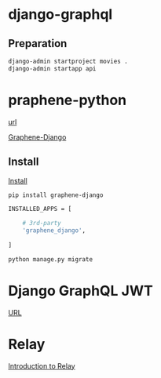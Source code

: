 # django-graphql

## Preparation

```bash
django-admin startproject movies .
django-admin startapp api
```

# praphene-python

[url](https://graphene-python.org/)

[Graphene-Django](https://docs.graphene-python.org/projects/django/en/latest/)

## Install

[Install](https://docs.graphene-python.org/projects/django/en/latest/installation/)

```bash
pip install graphene-django

INSTALLED_APPS = [

    # 3rd-party
    'graphene_django',
    
]

python manage.py migrate
```

# Django GraphQL JWT
[URL](https://django-graphql-jwt.domake.io/en/latest/)

# Relay

[Introduction to Relay](https://relay.dev/docs/en/introduction-to-relay)
